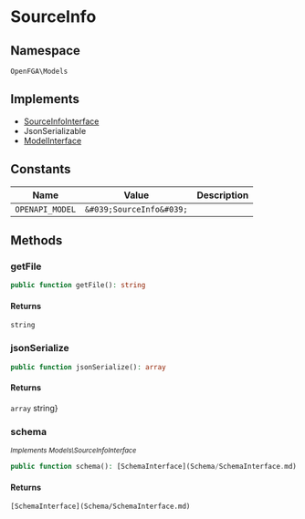 # SourceInfo


## Namespace
`OpenFGA\Models`

## Implements
* [SourceInfoInterface](Models/SourceInfoInterface.md)
* JsonSerializable
* [ModelInterface](Models/ModelInterface.md)

## Constants
| Name | Value | Description |
|------|-------|-------------|
| `OPENAPI_MODEL` | `&#039;SourceInfo&#039;` |  |


## Methods
### getFile


```php
public function getFile(): string
```



#### Returns
`string`

### jsonSerialize


```php
public function jsonSerialize(): array
```



#### Returns
`array`
 string}

### schema

*<small>Implements Models\SourceInfoInterface</small>*  

```php
public function schema(): [SchemaInterface](Schema/SchemaInterface.md)
```



#### Returns
`[SchemaInterface](Schema/SchemaInterface.md)`

